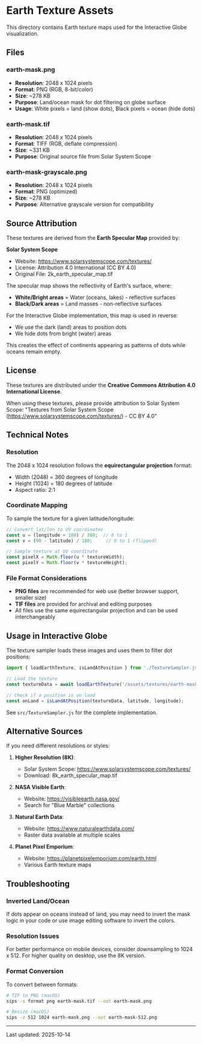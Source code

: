# Earth Texture Assets

This directory contains Earth texture maps used for the Interactive Globe visualization.

## Files

### earth-mask.png
- **Resolution**: 2048 x 1024 pixels
- **Format**: PNG (RGB, 8-bit/color)
- **Size**: ~278 KB
- **Purpose**: Land/ocean mask for dot filtering on globe surface
- **Usage**: White pixels = land (show dots), Black pixels = ocean (hide dots)

### earth-mask.tif
- **Resolution**: 2048 x 1024 pixels
- **Format**: TIFF (RGB, deflate compression)
- **Size**: ~331 KB
- **Purpose**: Original source file from Solar System Scope

### earth-mask-grayscale.png
- **Resolution**: 2048 x 1024 pixels
- **Format**: PNG (optimized)
- **Size**: ~278 KB
- **Purpose**: Alternative grayscale version for compatibility

## Source Attribution

These textures are derived from the **Earth Specular Map** provided by:

**Solar System Scope**
- Website: https://www.solarsystemscope.com/textures/
- License: Attribution 4.0 International (CC BY 4.0)
- Original File: 2k_earth_specular_map.tif

The specular map shows the reflectivity of Earth's surface, where:
- **White/Bright areas** = Water (oceans, lakes) - reflective surfaces
- **Black/Dark areas** = Land masses - non-reflective surfaces

For the Interactive Globe implementation, this map is used in reverse:
- We use the dark (land) areas to position dots
- We hide dots from bright (water) areas

This creates the effect of continents appearing as patterns of dots while oceans remain empty.

## License

These textures are distributed under the **Creative Commons Attribution 4.0 International License**.

When using these textures, please provide attribution to Solar System Scope:
"Textures from Solar System Scope (https://www.solarsystemscope.com/textures/) - CC BY 4.0"

## Technical Notes

### Resolution
The 2048 x 1024 resolution follows the **equirectangular projection** format:
- Width (2048) = 360 degrees of longitude
- Height (1024) = 180 degrees of latitude
- Aspect ratio: 2:1

### Coordinate Mapping
To sample the texture for a given latitude/longitude:
```javascript
// Convert lat/lon to UV coordinates
const u = (longitude + 180) / 360;  // 0 to 1
const v = (90 - latitude) / 180;     // 0 to 1 (flipped)

// Sample texture at UV coordinate
const pixelX = Math.floor(u * textureWidth);
const pixelY = Math.floor(v * textureHeight);
```

### File Format Considerations
- **PNG files** are recommended for web use (better browser support, smaller size)
- **TIF files** are provided for archival and editing purposes
- All files use the same equirectangular projection and can be used interchangeably

## Usage in Interactive Globe

The texture sampler loads these images and uses them to filter dot positions:

```javascript
import { loadEarthTexture, isLandAtPosition } from './TextureSampler.js';

// Load the texture
const textureData = await loadEarthTexture('/assets/textures/earth-mask.png');

// Check if a position is on land
const onLand = isLandAtPosition(textureData, latitude, longitude);
```

See `src/TextureSampler.js` for the complete implementation.

## Alternative Sources

If you need different resolutions or styles:

1. **Higher Resolution (8K)**:
   - Solar System Scope: https://www.solarsystemscope.com/textures/
   - Download: 8k_earth_specular_map.tif

2. **NASA Visible Earth**:
   - Website: https://visibleearth.nasa.gov/
   - Search for "Blue Marble" collections

3. **Natural Earth Data**:
   - Website: https://www.naturalearthdata.com/
   - Raster data available at multiple scales

4. **Planet Pixel Emporium**:
   - Website: https://planetpixelemporium.com/earth.html
   - Various Earth texture maps

## Troubleshooting

### Inverted Land/Ocean
If dots appear on oceans instead of land, you may need to invert the mask logic in your code or use image editing software to invert the colors.

### Resolution Issues
For better performance on mobile devices, consider downsampling to 1024 x 512. For higher quality on desktop, use the 8K version.

### Format Conversion
To convert between formats:
```bash
# TIF to PNG (macOS)
sips -s format png earth-mask.tif --out earth-mask.png

# Resize (macOS)
sips -z 512 1024 earth-mask.png --out earth-mask-512.png
```

---

Last updated: 2025-10-14
